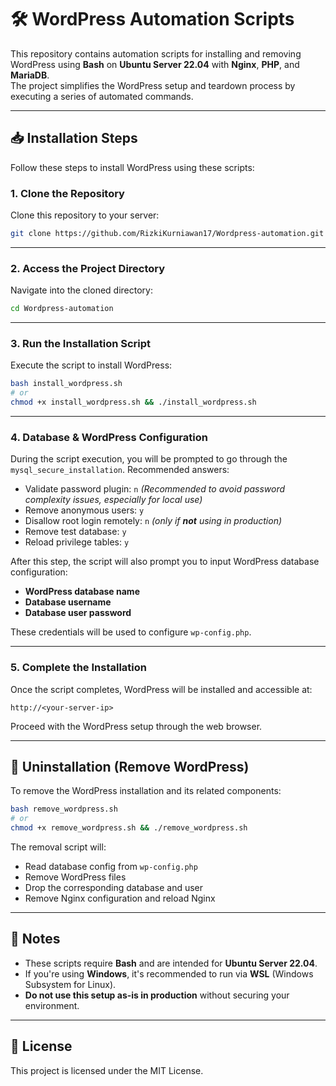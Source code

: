 # 🛠️ WordPress Automation Scripts

This repository contains automation scripts for installing and removing WordPress using **Bash** on **Ubuntu Server 22.04** with **Nginx**, **PHP**, and **MariaDB**.  
The project simplifies the WordPress setup and teardown process by executing a series of automated commands.

---

## 📥 Installation Steps

Follow these steps to install WordPress using these scripts:

### 1. Clone the Repository

Clone this repository to your server:

```bash
git clone https://github.com/RizkiKurniawan17/Wordpress-automation.git
````

---

### 2. Access the Project Directory

Navigate into the cloned directory:

```bash
cd Wordpress-automation
```

---

### 3. Run the Installation Script

Execute the script to install WordPress:

```bash
bash install_wordpress.sh
# or
chmod +x install_wordpress.sh && ./install_wordpress.sh
```

---

### 4. Database & WordPress Configuration

During the script execution, you will be prompted to go through the `mysql_secure_installation`. Recommended answers:

* Validate password plugin: `n`
  *(Recommended to avoid password complexity issues, especially for local use)*
* Remove anonymous users: `y`
* Disallow root login remotely: `n` *(only if **not** using in production)*
* Remove test database: `y`
* Reload privilege tables: `y`

After this step, the script will also prompt you to input WordPress database configuration:

* **WordPress database name**
* **Database username**
* **Database user password**

These credentials will be used to configure `wp-config.php`.

---

### 5. Complete the Installation

Once the script completes, WordPress will be installed and accessible at:

```
http://<your-server-ip>
```

Proceed with the WordPress setup through the web browser.

---

## 🧹 Uninstallation (Remove WordPress)

To remove the WordPress installation and its related components:

```bash
bash remove_wordpress.sh
# or
chmod +x remove_wordpress.sh && ./remove_wordpress.sh
```

The removal script will:

* Read database config from `wp-config.php`
* Remove WordPress files
* Drop the corresponding database and user
* Remove Nginx configuration and reload Nginx

---

## 📝 Notes

* These scripts require **Bash** and are intended for **Ubuntu Server 22.04**.
* If you're using **Windows**, it's recommended to run via **WSL** (Windows Subsystem for Linux).
* **Do not use this setup as-is in production** without securing your environment.

---

## 📄 License

This project is licensed under the MIT License.

```

